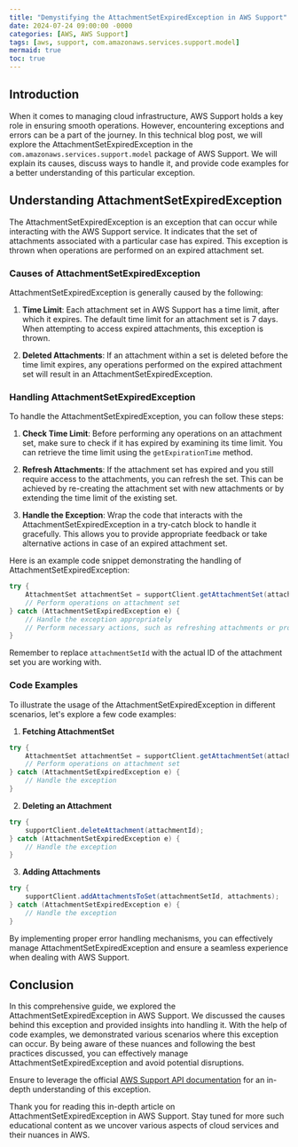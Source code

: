 ```yaml
---
title: "Demystifying the AttachmentSetExpiredException in AWS Support"
date: 2024-07-24 09:00:00 -0000
categories: [AWS, AWS Support]
tags: [aws, support, com.amazonaws.services.support.model]
mermaid: true
toc: true
---
```



## Introduction
When it comes to managing cloud infrastructure, AWS Support holds a key role in ensuring smooth operations. However, encountering exceptions and errors can be a part of the journey. In this technical blog post, we will explore the AttachmentSetExpiredException in the `com.amazonaws.services.support.model` package of AWS Support. We will explain its causes, discuss ways to handle it, and provide code examples for a better understanding of this particular exception.

## Understanding AttachmentSetExpiredException
The AttachmentSetExpiredException is an exception that can occur while interacting with the AWS Support service. It indicates that the set of attachments associated with a particular case has expired. This exception is thrown when operations are performed on an expired attachment set.

### Causes of AttachmentSetExpiredException
AttachmentSetExpiredException is generally caused by the following:

1. **Time Limit**: Each attachment set in AWS Support has a time limit, after which it expires. The default time limit for an attachment set is 7 days. When attempting to access expired attachments, this exception is thrown.

2. **Deleted Attachments**: If an attachment within a set is deleted before the time limit expires, any operations performed on the expired attachment set will result in an AttachmentSetExpiredException.

### Handling AttachmentSetExpiredException
To handle the AttachmentSetExpiredException, you can follow these steps:

1. **Check Time Limit**: Before performing any operations on an attachment set, make sure to check if it has expired by examining its time limit. You can retrieve the time limit using the `getExpirationTime` method.

2. **Refresh Attachments**: If the attachment set has expired and you still require access to the attachments, you can refresh the set. This can be achieved by re-creating the attachment set with new attachments or by extending the time limit of the existing set.

3. **Handle the Exception**: Wrap the code that interacts with the AttachmentSetExpiredException in a try-catch block to handle it gracefully. This allows you to provide appropriate feedback or take alternative actions in case of an expired attachment set.

Here is an example code snippet demonstrating the handling of AttachmentSetExpiredException:

```java
try {
    AttachmentSet attachmentSet = supportClient.getAttachmentSet(attachmentSetId);
    // Perform operations on attachment set
} catch (AttachmentSetExpiredException e) {
    // Handle the exception appropriately
    // Perform necessary actions, such as refreshing attachments or providing feedback to the user
}
```

Remember to replace `attachmentSetId` with the actual ID of the attachment set you are working with.

### Code Examples
To illustrate the usage of the AttachmentSetExpiredException in different scenarios, let's explore a few code examples:

1. **Fetching AttachmentSet**
```java
try {
    AttachmentSet attachmentSet = supportClient.getAttachmentSet(attachmentSetId);
    // Perform operations on attachment set
} catch (AttachmentSetExpiredException e) {
    // Handle the exception
}
```

2. **Deleting an Attachment**
```java
try {
    supportClient.deleteAttachment(attachmentId);
} catch (AttachmentSetExpiredException e) {
    // Handle the exception
}
```

3. **Adding Attachments**
```java
try {
    supportClient.addAttachmentsToSet(attachmentSetId, attachments);
} catch (AttachmentSetExpiredException e) {
    // Handle the exception
}
```

By implementing proper error handling mechanisms, you can effectively manage AttachmentSetExpiredException and ensure a seamless experience when dealing with AWS Support.

## Conclusion
In this comprehensive guide, we explored the AttachmentSetExpiredException in AWS Support. We discussed the causes behind this exception and provided insights into handling it. With the help of code examples, we demonstrated various scenarios where this exception can occur. By being aware of these nuances and following the best practices discussed, you can effectively manage AttachmentSetExpiredException and avoid potential disruptions.

Ensure to leverage the official [AWS Support API documentation](https://docs.aws.amazon.com/AWSJavaSDK/latest/javadoc/com/amazonaws/services/support/model/AttachmentSetExpiredException.html) for an in-depth understanding of this exception.

Thank you for reading this in-depth article on AttachmentSetExpiredException in AWS Support. Stay tuned for more such educational content as we uncover various aspects of cloud services and their nuances in AWS.
